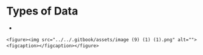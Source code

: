 # Types of Data

*

    <figure><img src="../../.gitbook/assets/image (9) (1) (1).png" alt=""><figcaption></figcaption></figure>
